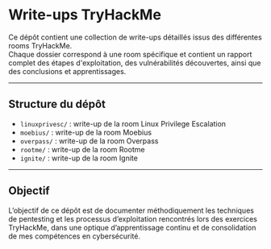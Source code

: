 # Write-ups TryHackMe

Ce dépôt contient une collection de write-ups détaillés issus des différentes rooms TryHackMe.  
Chaque dossier correspond à une room spécifique et contient un rapport complet des étapes d'exploitation, des vulnérabilités découvertes, ainsi que des conclusions et apprentissages.

---

## Structure du dépôt

- `linuxprivesc/` : write-up de la room Linux Privilege Escalation  
- `moebius/` : write-up de la room Moebius
- `overpass/` : write-up de la room Overpass
- `rootme/` : write-up de la room Rootme
- `ignite/` : write-up de la room Ignite
---

## Objectif

L’objectif de ce dépôt est de documenter méthodiquement les techniques de pentesting et les processus d’exploitation rencontrés lors des exercices TryHackMe, dans une optique d’apprentissage continu et de consolidation de mes compétences en cybersécurité.
